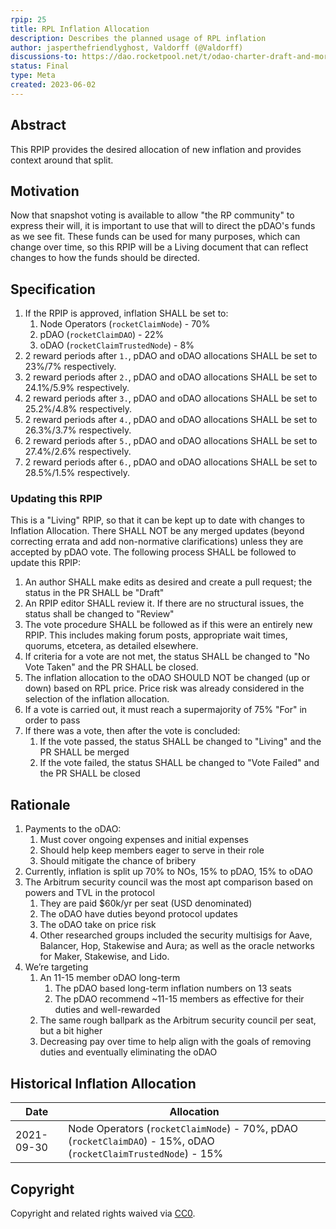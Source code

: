 ```yaml
---
rpip: 25
title: RPL Inflation Allocation
description: Describes the planned usage of RPL inflation
author: jasperthefriendlyghost, Valdorff (@Valdorff)
discussions-to: https://dao.rocketpool.net/t/odao-charter-draft-and-more/1832
status: Final
type: Meta
created: 2023-06-02
---
```



## Abstract
This RPIP provides the desired allocation of new inflation and provides context around that split.

## Motivation
Now that snapshot voting is available to allow "the RP community" to express their will, it is
important to use that will to direct the pDAO's funds as we see fit. These funds can be used for
many purposes, which can change over time, so this RPIP will be a Living document that can reflect
changes to how the funds should be directed.

## Specification
1. If the RPIP is approved, inflation SHALL be set to:
   1. Node Operators (`rocketClaimNode`) - 70%
   2. pDAO (`rocketClaimDAO`) - 22%
   3. oDAO (`rocketClaimTrustedNode`) - 8%
2. 2 reward periods after `1.`, pDAO and oDAO allocations SHALL be set to 23%/7% respectively. 
3. 2 reward periods after `2.`, pDAO and oDAO allocations SHALL be set to 24.1%/5.9% respectively.
4. 2 reward periods after `3.`, pDAO and oDAO allocations SHALL be set to 25.2%/4.8% respectively.
5. 2 reward periods after `4.`, pDAO and oDAO allocations SHALL be set to 26.3%/3.7% respectively.
6. 2 reward periods after `5.`, pDAO and oDAO allocations SHALL be set to 27.4%/2.6% respectively.
7. 2 reward periods after `6.`, pDAO and oDAO allocations SHALL be set to 28.5%/1.5% respectively.

### Updating this RPIP
This is a "Living" RPIP, so that it can be kept up to date with changes to Inflation Allocation.
There SHALL NOT be any merged updates (beyond correcting errata and add non-normative
clarifications) unless they are accepted by pDAO vote. The following process SHALL be followed to
update this RPIP:

1. An author SHALL make edits as desired and create a pull request; the status in the PR SHALL be
   "Draft"
2. An RPIP editor SHALL review it. If there are no structural issues, the status shall be changed
   to "Review"
3. The vote procedure SHALL be followed as if this were an entirely new RPIP. This includes making
   forum posts, appropriate wait times, quorums, etcetera, as detailed elsewhere.
4. If criteria for a vote are not met, the status SHALL be changed to "No Vote Taken" and the PR
   SHALL be closed.
5. The inflation allocation to the oDAO SHOULD NOT be changed (up or down) based on RPL price. Price
   risk was already considered in the selection of the inflation allocation.
6. If a vote is carried out, it must reach a supermajority of 75% "For" in order to pass
7. If there was a vote, then after the vote is concluded:
   1. If the vote passed, the status SHALL be changed to "Living" and the PR SHALL be merged
   2. If the vote failed, the status SHALL be changed to "Vote Failed" and the PR SHALL be closed

## Rationale
1. Payments to the oDAO:
    1. Must cover ongoing expenses and initial expenses
    2. Should help keep members eager to serve in their role
    3. Should mitigate the chance of bribery
2. Currently, inflation is split up 70% to NOs, 15% to pDAO, 15% to oDAO
3. The Arbitrum security council was the most apt comparison based on powers and TVL in the protocol
    1. They are paid $60k/yr per seat (USD denominated)
    2. The oDAO have duties beyond protocol updates
    3. The oDAO take on price risk
    4. Other researched groups included the security multisigs for Aave, Balancer, Hop, Stakewise
       and Aura; as well as the oracle networks for Maker, Stakewise, and Lido.
4. We’re targeting
    1. An 11-15 member oDAO long-term
       1. The pDAO based long-term inflation numbers on 13 seats
       2. The pDAO recommend ~11-15 members as effective for their duties and well-rewarded 
    2. The same rough ballpark as the Arbitrum security council per seat, but a bit higher
    3. Decreasing pay over time to help align with the goals of removing duties and eventually
     eliminating the oDAO

## Historical Inflation Allocation

| Date         | Allocation                                                                                                      |
|--------------|-----------------------------------------------------------------------------------------------------------------|
| 2021-09-30   | Node Operators (`rocketClaimNode`) - 70%, pDAO (`rocketClaimDAO`) - 15%, oDAO (`rocketClaimTrustedNode`) - 15%  |

## Copyright
Copyright and related rights waived via [CC0](https://creativecommons.org/publicdomain/zero/1.0/).
